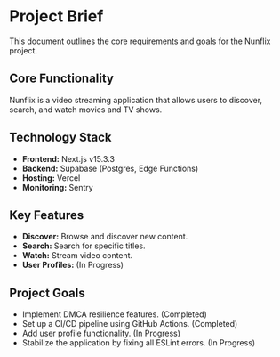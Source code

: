 # Project Brief

This document outlines the core requirements and goals for the Nunflix project.

## Core Functionality

Nunflix is a video streaming application that allows users to discover, search, and watch movies and TV shows.

## Technology Stack

*   **Frontend:** Next.js v15.3.3
*   **Backend:** Supabase (Postgres, Edge Functions)
*   **Hosting:** Vercel
*   **Monitoring:** Sentry

## Key Features

*   **Discover:** Browse and discover new content.
*   **Search:** Search for specific titles.
*   **Watch:** Stream video content.
*   **User Profiles:** (In Progress)

## Project Goals

*   Implement DMCA resilience features. (Completed)
*   Set up a CI/CD pipeline using GitHub Actions. (Completed)
*   Add user profile functionality. (In Progress)
*   Stabilize the application by fixing all ESLint errors. (In Progress)
